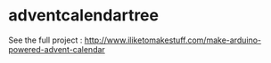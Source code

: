 # adventcalendartree
See the full project : http://www.iliketomakestuff.com/make-arduino-powered-advent-calendar
